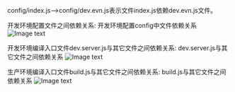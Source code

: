 config/index.js—>config/dev.evn.js表示文件index.js依赖dev.evn.js文件。

开发环境配置文件之间依赖关系:
开发环境配置config中文件依赖关系
![Image text](http://img.blog.csdn.net/20170227180109746?watermark/2/text/aHR0cDovL2Jsb2cuY3Nkbi5uZXQvY2hhbmdfeXVhbl8yMDEx/font/5a6L5L2T/fontsize/400/fill/I0JBQkFCMA==/dissolve/70/gravity/SouthEast)

开发环境编译入口文件dev.server.js与其它文件之间依赖关系:
dev.server.js与其它文件之间依赖关系
![Image text](http://img.blog.csdn.net/20170227184618720?watermark/2/text/aHR0cDovL2Jsb2cuY3Nkbi5uZXQvY2hhbmdfeXVhbl8yMDEx/font/5a6L5L2T/fontsize/400/fill/I0JBQkFCMA==/dissolve/70/gravity/SouthEast)

生产环境编译入口文件build.js与其它文件之间依赖关系:
build.js与其它文件之间依赖关系
![Image text](http://img.blog.csdn.net/20170227184539298?watermark/2/text/aHR0cDovL2Jsb2cuY3Nkbi5uZXQvY2hhbmdfeXVhbl8yMDEx/font/5a6L5L2T/fontsize/400/fill/I0JBQkFCMA==/dissolve/70/gravity/SouthEast)
